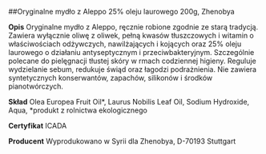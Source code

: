 ##Oryginalne mydło z Aleppo 25% oleju laurowego 200g, Zhenobya 

**Opis** Oryginalne mydło z Aleppo, ręcznie robione zgodnie ze starą tradycją. Zawiera wyłącznie oliwę z oliwek, pełną kwasów tłuszczowych i witamin o właściwościach odżywczych, nawilżających i kojących oraz 25% oleju laurowego o działaniu antyseptycznym i przeciwbakteryjnym. Szczególnie polecane do pielęgnacji tłustej skóry w rmach codziennej higieny. Reguluje wydzielanie sebum, redukuje świąd oraz łagodzi podrażnienia. Nie zawiera syntetycznych konserwantów, zapachów, silikonów i środków pianotwórczych.

**Skład** Olea Europea Fruit Oil*, Laurus Nobilis Leaf Oil, Sodium Hydroxide, Aqua, *produkt z rolnictwa ekologicznego

**Certyfikat** ICADA

**Producent** Wyprodukowano w Syrii dla Zhenobya, D-70193 Stuttgart